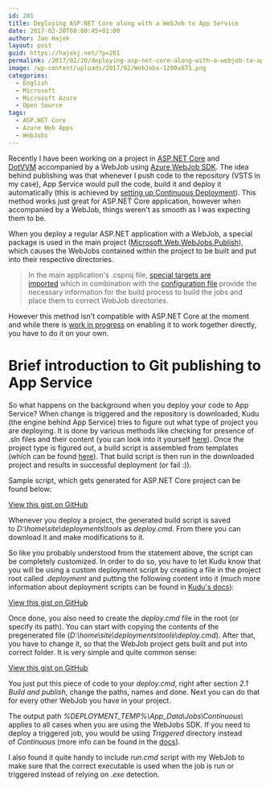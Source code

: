 ```yaml
---
id: 201
title: Deploying ASP.NET Core along with a WebJob to App Service
date: 2017-02-20T08:00:45+01:00
author: Jan Hajek
layout: post
guid: https://hajekj.net/?p=201
permalink: /2017/02/20/deploying-asp-net-core-along-with-a-webjob-to-app-service/
image: /wp-content/uploads/2017/02/WebJobs-1200x675.png
categories:
  - English
  - Microsoft
  - Microsoft Azure
  - Open Source
tags:
  - ASP.NET Core
  - Azure Web Apps
  - WebJobs
---
```


<p>Recently I have been working on a project in <a href="https://www.asp.net/core">ASP.NET Core</a> and <a href="http://www.dotvvm.com">DotVVM</a>&nbsp;accompanied by a WebJob using <a href="https://docs.microsoft.com/en-us/azure/app-service-web/websites-dotnet-webjobs-sdk">Azure WebJob SDK</a>. The idea behind publishing was that whenever I push code to the repository (VSTS in my case), App Service would pull the code, build it and deploy it automatically (this is achieved by <a href="https://docs.microsoft.com/en-us/azure/app-service-web/app-service-continuous-deployment">setting up Continuous Deployment</a>). This method works just great for ASP.NET Core application, however when accompanied by a WebJob, things weren't as smooth as I was expecting them to be.</p>



<!--more-->



<p>When you deploy a regular ASP.NET application with a WebJob,&nbsp;a special package is used in the main project (<a href="http://www.nuget.org/packages/Microsoft.Web.WebJobs.Publish/">Microsoft.Web.WebJobs.Publish</a>), which causes the WebJobs contained within the project to be built and put into their respective directories.</p>


<!-- wp:quote {"coblocks":[]} -->
<blockquote class="wp-block-quote"><p>In the main application's .csproj file, <a href="https://github.com/davidebbo-test/WebAppWithWebJobsVS/blob/master/WebAppWithWebJobsVS/WebAppWithWebJobsVS.csproj#L273">special targets are imported</a>&nbsp;which in combination with the <a href="https://github.com/davidebbo-test/WebAppWithWebJobsVS/blob/master/WebAppWithWebJobsVS/Properties/webjobs-list.json">configuration file</a>&nbsp;provide the necessary information for the build process to build the jobs and place them to correct WebJob directories.</p></blockquote>
<!-- /wp:quote -->


<p>However this method isn't compatible with ASP.NET Core at the moment and while there is <a href="https://github.com/Azure/Azure-Functions/issues/98">work in progress</a> on enabling it to work together directly, you have to do it on your own.</p>



<h1>Brief introduction to Git publishing to App Service</h1>



<p>So what happens on the background when you deploy your code to App Service? When change is triggered and the repository is downloaded, Kudu (the engine behind App Service) tries to figure out what type of project you are deploying. It is done by various methods like checking for presence of .sln files and their content (you can look into it yourself <a href="https://github.com/projectkudu/KuduScript">here</a>). Once the project type is figured out, a build script is assembled from templates (which can be found <a href="https://github.com/projectkudu/KuduScript/tree/master/lib/templates">here</a>). That build script is then run in the downloaded project and results in successful deployment (or fail :)).</p>



<p>Sample script, which gets generated for ASP.NET Core&nbsp;project can be found below:</p>


<!-- wp:coblocks/gist {"url":"https://gist.github.com/hajekj/17ab3a7a18b1ad545ff000252dc35451","file":"202-1.bat","coblocks":[]} -->
<div class="wp-block-coblocks-gist"><script src="https://gist.github.com/hajekj/17ab3a7a18b1ad545ff000252dc35451.js?file=202-1.bat"></script><noscript><a href="https://gist.github.com/hajekj/17ab3a7a18b1ad545ff000252dc35451#file-202-1-bat">View this gist on GitHub</a></noscript></div>
<!-- /wp:coblocks/gist -->


<p>Whenever you deploy a project, the generated build script is saved to&nbsp;<em>D:\home\site\deployments\tools&nbsp;</em>as&nbsp;<em>deploy.cmd</em>. From there you can download it and make modifications to it.</p>



<p>So like you probably understood from the statement above, the script can be completely customized. In order to do so, you have to let Kudu know that you will be using a custom deployment script by creating a file in the project root called&nbsp;<em>.deployment</em> and putting the following content into it (much more information about deployment scripts can be found in <a href="https://github.com/projectkudu/kudu/wiki/Custom-Deployment-Script">Kudu's docs</a>):</p>


<!-- wp:coblocks/gist {"url":"https://gist.github.com/hajekj/17ab3a7a18b1ad545ff000252dc35451","file":"202-2.ini","coblocks":[]} -->
<div class="wp-block-coblocks-gist"><script src="https://gist.github.com/hajekj/17ab3a7a18b1ad545ff000252dc35451.js?file=202-2.ini"></script><noscript><a href="https://gist.github.com/hajekj/17ab3a7a18b1ad545ff000252dc35451#file-202-2-ini">View this gist on GitHub</a></noscript></div>
<!-- /wp:coblocks/gist -->


<p>Once done, you also need to create the&nbsp;<em>deploy.cmd</em> file in the root (or specify its path). You can start with copying the contents of the pregenerated file (<em>D:\home\site\deployments\tools\deploy.cmd</em>). After that, you have to change it, so that the WebJob project gets built and put into correct folder. It is very simple and quite common sense:</p>


<!-- wp:coblocks/gist {"url":"https://gist.github.com/hajekj/17ab3a7a18b1ad545ff000252dc35451","file":"202-3.bat","coblocks":[]} -->
<div class="wp-block-coblocks-gist"><script src="https://gist.github.com/hajekj/17ab3a7a18b1ad545ff000252dc35451.js?file=202-3.bat"></script><noscript><a href="https://gist.github.com/hajekj/17ab3a7a18b1ad545ff000252dc35451#file-202-3-bat">View this gist on GitHub</a></noscript></div>
<!-- /wp:coblocks/gist -->


<p>You just put this piece of code to your <em>deploy.cmd</em>, right after section&nbsp;<em>2.1 Build and publish</em>, change the paths, names and done. Next&nbsp;you can do that for every other WebJob&nbsp;you have in your project.</p>



<p>The output path&nbsp;<em>%DEPLOYMENT_TEMP%\App_Data\Jobs\Continuous\</em> applies to all cases when you are using the WebJobs SDK. If you need to deploy a triggered job, you would be using&nbsp;<em>Triggered</em> directory instead of&nbsp;<em>Continuous</em> (more info can be found in the <a href="https://github.com/projectkudu/kudu/wiki/WebJobs">docs</a>).</p>



<p>I also found it quite handy to include&nbsp;<em>run.cmd</em> script with my WebJob to make sure that the correct executable is used when the job is run or triggered instead of relying on <em>.exe</em> detection.</p>
